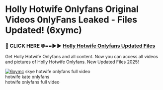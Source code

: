 # Holly Hotwife Onlyfans Original Videos 0nlyFans Leaked - Files Updated! (6xymc)

<h3>🔴 CLICK HERE 🌐==►► <a href="https://tinyurl.com/2jnfzry5" rel="nofollow">Holly Hotwife Onlyfans Updated Files</a></h3>

Get Holly Hotwife Onlyfans and all content. Now you can access all videos and pictures of Holly Hotwife Onlyfans. New Updated Files 2025!

[![6xymc](https://i.imgur.com/GyGTBgg.gif)](https://tinyurl.com/2jnfzry5)
skye hotwife onlyfans full video<br>
hotwife kate onlyfans<br>
hotwife onlyfans full video